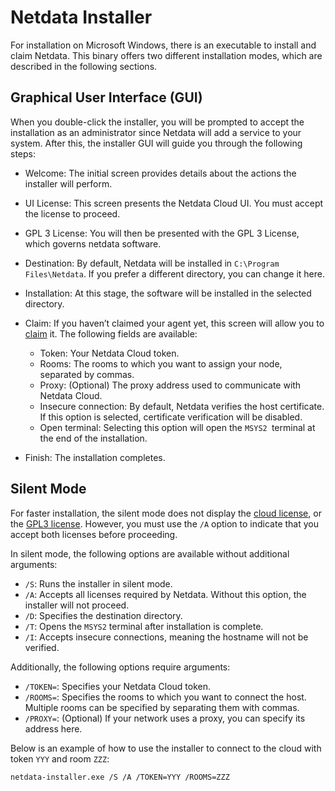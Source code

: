 
# Netdata Installer

For installation on Microsoft Windows, there is an executable to install and claim Netdata. This binary offers two different
installation modes, which are described in the following sections.

## Graphical User Interface (GUI)

When you double-click the installer, you will be prompted to accept the installation as an administrator since
Netdata will add a service to your system. After this, the installer GUI will guide you through the following steps:

- Welcome: The initial screen provides details about the actions the installer will perform.
- UI License: This screen presents the Netdata Cloud UI. You must accept the license to proceed.
- GPL 3 License: You will then be presented with the GPL 3 License, which governs netdata software.
- Destination: By default, Netdata will be installed in `C:\Program Files\Netdata`. If you prefer a different directory, 
  you can change it here.
- Installation: At this stage, the software will be installed in the selected directory.
- Claim: If you haven’t claimed your agent yet, this screen will allow you to
  [claim](https://github.com/netdata/netdata/blob/master/src/claim/README.md) it. The following fields are available:
 
    - Token: Your Netdata Cloud token.
    - Rooms: The rooms to which you want to assign your node, separated by commas.
    - Proxy: (Optional) The proxy address used to communicate with Netdata Cloud.
    - Insecure connection: By default, Netdata verifies the host certificate. If this option is selected,
      certificate verification will be disabled.
    - Open terminal: Selecting this option will open the `MSYS2 `terminal at the end of the installation.
- Finish: The installation completes.  

## Silent Mode

For faster installation, the silent mode does not display the 
[cloud license](https://raw.githubusercontent.com/netdata/netdata/master/src/web/gui/v2/LICENSE.md),
or the [GPL3 license](https://www.gnu.org/licenses/gpl-3.0.txt). However, you must use the `/A` option to indicate that
you accept both licenses before proceeding.

In silent mode, the following options are available without additional arguments:

- `/S`: Runs the installer in silent mode.
- `/A`: Accepts all licenses required by Netdata. Without this option, the installer will not proceed.
- `/D`: Specifies the destination directory.
- `/T`: Opens the `MSYS2` terminal after installation is complete.
- `/I`: Accepts insecure connections, meaning the hostname will not be verified.

Additionally, the following options require arguments:

- `/TOKEN=`: Specifies your Netdata Cloud token.
- `/ROOMS=`: Specifies the rooms to which you want to connect the host. Multiple rooms can be specified by separating
   them with commas.
- `/PROXY=`: (Optional) If your network uses a proxy, you can specify its address here.

Below is an example of how to use the installer to connect to the cloud with token `YYY` and room `ZZZ`:

```sh
netdata-installer.exe /S /A /TOKEN=YYY /ROOMS=ZZZ
```